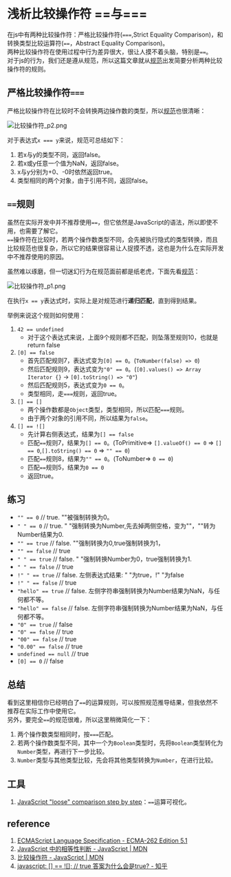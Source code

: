 # 浅析比较操作符 ==与===

在js中有两种比较操作符：严格比较操作符(`===`,Strict Equality Comparison)，和转换类型比较运算符(`==`，Abstract Equality Comparison)。  
两种比较操作符在使用过程中行为差异很大，很让人摸不着头脑，特别是`==`。  
对于js的行为，我们还是遵从规范，所以这篇文章就从[规范](https://www.ecma-international.org/ecma-262/9.0/#sec-abstract-equality-comparison)出发简要分析两种比较操作符的规则。

## 严格比较操作符`===`

严格比较操作符在比较时不会转换两边操作数的类型，所以[规范](https://www.ecma-international.org/ecma-262/9.0/#sec-strict-equality-comparison)也很清晰：

![比较操作符_p2.png](https://i.loli.net/2019/12/17/JKAxXdONz9Gh2gm.png)

对于表达式`x === y`来说，规范可总结如下：

1. 若x与y的类型不同，返回false。
2. 若x或y任意一个值为NaN，返回false。
3. x与y分别为+0、-0时依然返回true。
4. 类型相同的两个对象，由于引用不同，返回false。

## `==`规则

虽然在实际开发中并不推荐使用`==`，但它依然是JavaScript的语法，所以即使不用，也需要了解它。  
`==`操作符在比较时，若两个操作数类型不同，会先被执行隐式的类型转换，而且比较规范也很复杂，所以它的结果很容易让人捉摸不透，这也是为什么在实际开发中不推荐使用的原因。

虽然难以琢磨，但一切迷幻行为在规范面前都是纸老虎，下面先看[规范](https://www.ecma-international.org/ecma-262/9.0/#sec-abstract-equality-comparison)：

![比较操作符_p1.png](https://i.loli.net/2019/12/16/tQJhubWS4T1VjOK.png)

在执行`x == y`表达式时，实际上是对规范进行**递归匹配**，直到得到结果。

举例来说这个规则如何使用：

1. `42 == undefined`
    - 对于这个表达式来说，上面9个规则都不匹配，则坠落至规则10，也就是return false
2. `[0] == false`
    - 首先匹配规则7，表达式变为`[0] == 0`。(`ToNumber(false) => 0`)
    - 然后匹配规则9，表达式变为`"0" == 0`。(`[0].values() => Array Iterator {}` -> `[0].toString() => "0"`)
    - 然后匹配规则5，表达式变为`0 == 0`。
    - 类型相同，走`===`规则，返回true。
3. `[] == []`
    - 两个操作数都是`Object`类型，类型相同，所以匹配`===`规则。
    - 由于两个对象的引用不同，所以结果为`false`。
4. `[] == ![]`
    - 先计算右侧表达式，结果为`[] == false`
    - 匹配`==`规则7，结果为`[] == 0`。(ToPrimitive=> `[].valueOf() == 0` => `[] == 0`,`[].toString() == 0` => `"" == 0`)
    - 匹配`==`规则8，结果为`"" == 0`。(ToNumber=> `0 == 0`)
    - 匹配`==`规则5，结果为`0 == 0`
    - 返回true。

## 练习

- `"" == 0`  // true. ""被强制转换为0。
- `" " == 0`  // true. " "强制转换为Number,先去掉两侧空格，变为""，""转为Number结果为0.
- `"" == true`  // false. ""强制转换为0,true强制转换为1，
- `"" == false` // true
- `" " == true` // false. " "强制转换Number为0，true强制转换为1.
- `" " == false` // true
- `!" " == true` // false. 左侧表达式结果: " "为true，!" "为false
- `!" " == false` // true
- `"hello" == true` // false. 左侧字符串强制转换为Number结果为NaN，与任何都不等。
- `"hello" == false` // false. 左侧字符串强制转换为Number结果为NaN，与任何都不等。
- `"0" == true` // false
- `"0" == false` // true
- `"00" == false`  //  true
- `"0.00" == false` // true
- `undefined == null` // true
- `[0] == 0`  // false

## 总结

看到这里相信你已经明白了`==`的运算规则，可以按照规范推导结果，但我依然不推荐在实际工作中使用它。  
另外，要完全`==`的规范很难，所以这里稍微简化一下：

1. 两个操作数类型相同时，按`===`匹配。
2. 若两个操作数类型不同，其中一个为`Boolean`类型时，先将`Boolean`类型转化为`Number`类型，再进行下一步比较。
3. `Number`类型与其他类型比较，先会将其他类型转换为`Number`，在进行比较。

## 工具

1. [JavaScript "loose" comparison step by step](https://felix-kling.de/js-loose-comparison/)：`==`运算可视化。

## reference

1. [ECMAScript Language Specification - ECMA-262 Edition 5.1](http://www.ecma-international.org/ecma-262/5.1/#sec-11.9.3)
2. [JavaScript 中的相等性判断 - JavaScript | MDN](https://developer.mozilla.org/zh-CN/docs/Web/JavaScript/Equality_comparisons_and_sameness)
3. [比较操作符 - JavaScript | MDN](https://developer.mozilla.org/zh-CN/docs/Web/JavaScript/Reference/Operators/Comparison_Operators)
4. [javascript: [] == ![]; // true 答案为什么会是true? - 知乎](https://www.zhihu.com/question/29615998)

